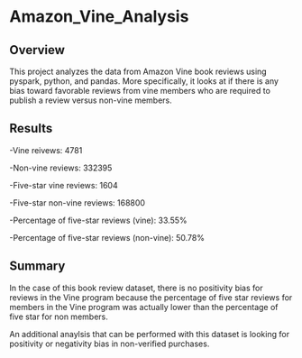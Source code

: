 # Amazon_Vine_Analysis

## Overview
This project analyzes the data from Amazon Vine book reviews using pyspark, python, and pandas. More specifically, it looks at if there is any bias toward favorable reviews from vine members who are required to publish a review versus non-vine members. 

## Results 

-Vine reivews: 4781

-Non-vine reviews: 332395

-Five-star vine reviews: 1604

-Five-star non-vine reviews: 168800

-Percentage of five-star reviews (vine): 33.55%

-Percentage of five-star reviews (non-vine): 50.78%

## Summary 

In the case of this book review dataset, there is no positivity bias for reviews in the Vine program because the percentage of five star reviews for members in the Vine program was actually lower than the percentage of five star for non members. 

An additional anaylsis that can be performed with this dataset is looking for positivity or negativity bias in non-verified purchases. 


